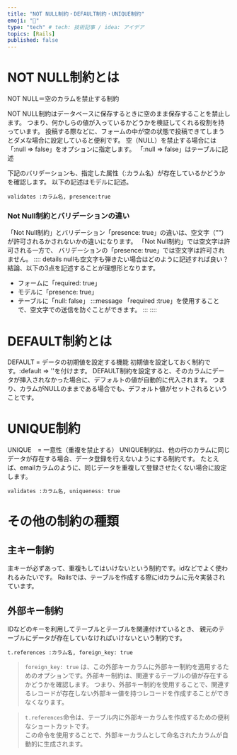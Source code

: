 ```yaml
---
title: "NOT NULL制約・DEFAULT制約・UNIQUE制約"
emoji: "📘"
type: "tech" # tech: 技術記事 / idea: アイデア
topics: [Rails]
published: false
---
```


# NOT NULL制約とは
NOT NULL＝空のカラムを禁止する制約

NOT NULL制約はデータベースに保存するときに空のまま保存することを禁止します。
つまり、何かしらの値が入っているかどうかを検証してくれる役割を持っています。
投稿する際などに、フォームの中が空の状態で投稿できてしまうとダメな場合に設定していると便利です。
空（NULL）を禁止する場合には「:null => false」をオプションに指定します。
「:null => false」はテーブルに記述



下記のバリデーションも、指定した属性（:カラム名）が存在しているかどうかを確認します。
以下の記述はモデルに記述。
```
validates :カラム名, presence:true
```
### Not Null制約とバリデーションの違い

「Not Null制約」とバリデーション「presence: true」の違いは、空文字（””）が許可されるかされないかの違いになります。
「Not Null制約」では空文字は許可される一方で、
バリデーションの「presence: true」では空文字は許可されません。
:::: details nullも空文字も弾きたい場合はどのように記述すれば良い？
結論、以下の3点を記述することが理想形となります。
- フォームに「required: true」
- モデルに「presence: true」
- テーブルに「null: false」
:::message
「required :true」を使用することで、空文字での送信を防ぐことができます。
:::
::::

# DEFAULT制約とは
DEFAULT = データの初期値を設定する機能
初期値を設定しておく制約です。:default => ''を付けます。
DEFAULT制約を設定すると、そのカラムにデータが挿入されなかった場合に、デフォルトの値が自動的に代入されます。
つまり、カラムがNULLのままである場合でも、デフォルト値がセットされるということです。


# UNIQUE制約
UNIQUE　= 一意性（重複を禁止する）
UNIQUE制約は、他の行のカラムに同じデータが存在する場合、データ登録を行えないようにする制約です。
たとえば、emailカラムのように、同じデータを重複して登録させたくない場合に設定します。
```
validates :カラム名, uniqueness: true
```

# その他の制約の種類
## 主キー制約
主キーが必ずあって、重複もしてはいけないという制約です。idなどでよく使われるみたいです。
Railsでは、テーブルを作成する際にidカラムに元々実装されています。

## 外部キー制約
IDなどのキーを利用してテーブルとテーブルを関連付けているとき、
親元のテーブルにデータが存在していなければいけないという制約です。
```
t.references :カラム名, foreign_key: true
```

>`foreign_key: true` は、この外部キーカラムに外部キー制約を適用するためのオプションです。外部キー制約は、関連するテーブルの値が存在するかどうかを確認します。
>つまり、外部キー制約を使用することで、関連するレコードが存在しない外部キー値を持つレコードを作成することができなくなります。

>`t.references`命令は、テーブル内に外部キーカラムを作成するための便利なショートカットです。  
>この命令を使用することで、外部キーカラムとして命名されたカラムが自動的に生成されます。










